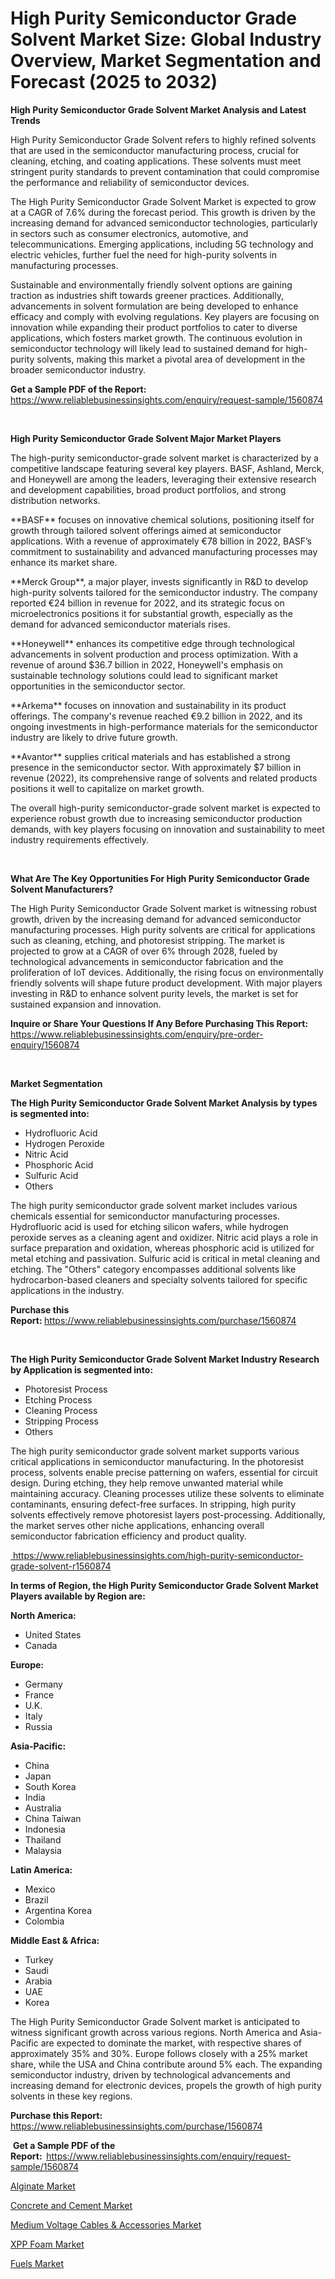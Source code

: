 <p><h1>High Purity Semiconductor Grade Solvent Market Size: Global Industry Overview, Market Segmentation and Forecast (2025 to 2032)</h1></p><p><strong>High Purity Semiconductor Grade Solvent Market Analysis and Latest Trends</strong></p>
<p><p>High Purity Semiconductor Grade Solvent refers to highly refined solvents that are used in the semiconductor manufacturing process, crucial for cleaning, etching, and coating applications. These solvents must meet stringent purity standards to prevent contamination that could compromise the performance and reliability of semiconductor devices. </p><p>The High Purity Semiconductor Grade Solvent Market is expected to grow at a CAGR of 7.6% during the forecast period. This growth is driven by the increasing demand for advanced semiconductor technologies, particularly in sectors such as consumer electronics, automotive, and telecommunications. Emerging applications, including 5G technology and electric vehicles, further fuel the need for high-purity solvents in manufacturing processes.</p><p>Sustainable and environmentally friendly solvent options are gaining traction as industries shift towards greener practices. Additionally, advancements in solvent formulation are being developed to enhance efficacy and comply with evolving regulations. Key players are focusing on innovation while expanding their product portfolios to cater to diverse applications, which fosters market growth. The continuous evolution in semiconductor technology will likely lead to sustained demand for high-purity solvents, making this market a pivotal area of development in the broader semiconductor industry.</p></p>
<p><strong>Get a Sample PDF of the Report:&nbsp;</strong> <a href="https://www.reliablebusinessinsights.com/enquiry/request-sample/1560874?utm_campaign=63&utm_medium=2&utm_source=Github&utm_content=ia&utm_term=06022025&utm_id=high-purity-semiconductor-grade-solvent">https://www.reliablebusinessinsights.com/enquiry/request-sample/1560874</a></p>
<p>&nbsp;</p>
<p><strong>High Purity Semiconductor Grade Solvent Major Market Players</strong></p>
<p><p>The high-purity semiconductor-grade solvent market is characterized by a competitive landscape featuring several key players. BASF, Ashland, Merck, and Honeywell are among the leaders, leveraging their extensive research and development capabilities, broad product portfolios, and strong distribution networks.</p><p>**BASF** focuses on innovative chemical solutions, positioning itself for growth through tailored solvent offerings aimed at semiconductor applications. With a revenue of approximately €78 billion in 2022, BASF’s commitment to sustainability and advanced manufacturing processes may enhance its market share.</p><p>**Merck Group**, a major player, invests significantly in R&D to develop high-purity solvents tailored for the semiconductor industry. The company reported €24 billion in revenue for 2022, and its strategic focus on microelectronics positions it for substantial growth, especially as the demand for advanced semiconductor materials rises.</p><p>**Honeywell** enhances its competitive edge through technological advancements in solvent production and process optimization. With a revenue of around $36.7 billion in 2022, Honeywell's emphasis on sustainable technology solutions could lead to significant market opportunities in the semiconductor sector.</p><p>**Arkema** focuses on innovation and sustainability in its product offerings. The company's revenue reached €9.2 billion in 2022, and its ongoing investments in high-performance materials for the semiconductor industry are likely to drive future growth.</p><p>**Avantor** supplies critical materials and has established a strong presence in the semiconductor sector. With approximately $7 billion in revenue (2022), its comprehensive range of solvents and related products positions it well to capitalize on market growth.</p><p>The overall high-purity semiconductor-grade solvent market is expected to experience robust growth due to increasing semiconductor production demands, with key players focusing on innovation and sustainability to meet industry requirements effectively.</p></p>
<p>&nbsp;</p>
<p><strong>What Are The Key Opportunities For High Purity Semiconductor Grade Solvent Manufacturers?</strong></p>
<p><p>The High Purity Semiconductor Grade Solvent market is witnessing robust growth, driven by the increasing demand for advanced semiconductor manufacturing processes. High purity solvents are critical for applications such as cleaning, etching, and photoresist stripping. The market is projected to grow at a CAGR of over 6% through 2028, fueled by technological advancements in semiconductor fabrication and the proliferation of IoT devices. Additionally, the rising focus on environmentally friendly solvents will shape future product development. With major players investing in R&D to enhance solvent purity levels, the market is set for sustained expansion and innovation.</p></p>
<p><strong>Inquire or Share Your Questions If Any Before Purchasing This Report:</strong> <a href="https://www.reliablebusinessinsights.com/enquiry/pre-order-enquiry/1560874?utm_campaign=63&utm_medium=2&utm_source=Github&utm_content=ia&utm_term=06022025&utm_id=high-purity-semiconductor-grade-solvent">https://www.reliablebusinessinsights.com/enquiry/pre-order-enquiry/1560874</a></p>
<p>&nbsp;</p>
<p><strong>Market Segmentation</strong></p>
<p><strong>The High Purity Semiconductor Grade Solvent Market Analysis by types is segmented into:</strong></p>
<p><ul><li>Hydrofluoric Acid</li><li>Hydrogen Peroxide</li><li>Nitric Acid</li><li>Phosphoric Acid</li><li>Sulfuric Acid</li><li>Others</li></ul></p>
<p><p>The high purity semiconductor grade solvent market includes various chemicals essential for semiconductor manufacturing processes. Hydrofluoric acid is used for etching silicon wafers, while hydrogen peroxide serves as a cleaning agent and oxidizer. Nitric acid plays a role in surface preparation and oxidation, whereas phosphoric acid is utilized for metal etching and passivation. Sulfuric acid is critical in metal cleaning and etching. The "Others" category encompasses additional solvents like hydrocarbon-based cleaners and specialty solvents tailored for specific applications in the industry.</p></p>
<p><strong>Purchase this Report:&nbsp;</strong><a href="https://www.reliablebusinessinsights.com/purchase/1560874?utm_campaign=63&utm_medium=2&utm_source=Github&utm_content=ia&utm_term=06022025&utm_id=high-purity-semiconductor-grade-solvent">https://www.reliablebusinessinsights.com/purchase/1560874</a></p>
<p>&nbsp;</p>
<p><strong>The High Purity Semiconductor Grade Solvent Market Industry Research by Application is segmented into:</strong></p>
<p><ul><li>Photoresist Process</li><li>Etching Process</li><li>Cleaning Process</li><li>Stripping Process</li><li>Others</li></ul></p>
<p><p>The high purity semiconductor grade solvent market supports various critical applications in semiconductor manufacturing. In the photoresist process, solvents enable precise patterning on wafers, essential for circuit design. During etching, they help remove unwanted material while maintaining accuracy. Cleaning processes utilize these solvents to eliminate contaminants, ensuring defect-free surfaces. In stripping, high purity solvents effectively remove photoresist layers post-processing. Additionally, the market serves other niche applications, enhancing overall semiconductor fabrication efficiency and product quality.</p></p>
<p><a href="https://www.reliablebusinessinsights.com/high-purity-semiconductor-grade-solvent-r1560874?utm_campaign=63&utm_medium=2&utm_source=Github&utm_content=ia&utm_term=06022025&utm_id=high-purity-semiconductor-grade-solvent">&nbsp;https://www.reliablebusinessinsights.com/high-purity-semiconductor-grade-solvent-r1560874</a></p>
<p><strong>In terms of Region, the High Purity Semiconductor Grade Solvent Market Players available by Region are:</strong></p>
<p>
    <p> <strong> North America: </strong>
        <ul>
            <li>United States</li>
            <li>Canada</li>
        </ul>
        </p> 
    <p> <strong> Europe: </strong>
        <ul>
            <li>Germany</li>
            <li>France</li>
            <li>U.K.</li>
            <li>Italy</li>
            <li>Russia</li>
        </ul>
        </p> 
    <p> <strong> Asia-Pacific: </strong>
        <ul>
            <li>China</li>
            <li>Japan</li>
            <li>South Korea</li>
            <li>India</li>
            <li>Australia</li>
            <li>China Taiwan</li>
            <li>Indonesia</li>
            <li>Thailand</li>
            <li>Malaysia</li>
        </ul>
        </p> 
    <p> <strong> Latin America: </strong>
        <ul>
            <li>Mexico</li>
            <li>Brazil</li>
            <li>Argentina Korea</li>
            <li>Colombia</li>
        </ul>
        </p> 
    <p> <strong> Middle East & Africa: </strong>
        <ul>
            <li>Turkey</li>
            <li>Saudi</li>
            <li>Arabia</li>
            <li>UAE</li>
            <li>Korea</li>
        </ul>
    </p>
    </p>
<p><p>The High Purity Semiconductor Grade Solvent market is anticipated to witness significant growth across various regions. North America and Asia-Pacific are expected to dominate the market, with respective shares of approximately 35% and 30%. Europe follows closely with a 25% market share, while the USA and China contribute around 5% each. The expanding semiconductor industry, driven by technological advancements and increasing demand for electronic devices, propels the growth of high purity solvents in these key regions.</p></p>
<p><strong>Purchase this Report: </strong><a href="https://www.reliablebusinessinsights.com/purchase/1560874?utm_campaign=63&utm_medium=2&utm_source=Github&utm_content=ia&utm_term=06022025&utm_id=high-purity-semiconductor-grade-solvent">https://www.reliablebusinessinsights.com/purchase/1560874</a></p>
<p>&nbsp;<strong>Get a Sample PDF of the Report:&nbsp;&nbsp;</strong><a href="https://www.reliablebusinessinsights.com/enquiry/request-sample/1560874?utm_campaign=63&utm_medium=2&utm_source=Github&utm_content=ia&utm_term=06022025&utm_id=high-purity-semiconductor-grade-solvent">https://www.reliablebusinessinsights.com/enquiry/request-sample/1560874</a></p>
<p><strong></strong></p>
<p><p><a href="https://github.com/vilolakoreni/Market-Research-Report-List-1/blob/main/alginate-market.md?utm_campaign=63&utm_medium=2&utm_source=Github&utm_content=ia&utm_term=06022025&utm_id=high-purity-semiconductor-grade-solvent">Alginate Market</a></p><p><a href="https://github.com/paljuhubeyde/Market-Research-Report-List-1/blob/main/concrete-and-cement-market.md?utm_campaign=63&utm_medium=2&utm_source=Github&utm_content=ia&utm_term=06022025&utm_id=high-purity-semiconductor-grade-solvent">Concrete and Cement Market</a></p><p><a href="https://github.com/buqjavesora/Market-Research-Report-List-1/blob/main/medium-voltage-cables-accessories-market.md?utm_campaign=63&utm_medium=2&utm_source=Github&utm_content=ia&utm_term=06022025&utm_id=high-purity-semiconductor-grade-solvent">Medium Voltage Cables & Accessories Market</a></p><p><a href="https://github.com/iwciasylvya/Market-Research-Report-List-1/blob/main/xpp-foam-market.md?utm_campaign=63&utm_medium=2&utm_source=Github&utm_content=ia&utm_term=06022025&utm_id=high-purity-semiconductor-grade-solvent">XPP Foam Market</a></p><p><a href="https://github.com/miottaredlin79/Market-Research-Report-List-1/blob/main/fuels-market.md?utm_campaign=63&utm_medium=2&utm_source=Github&utm_content=ia&utm_term=06022025&utm_id=high-purity-semiconductor-grade-solvent">Fuels Market</a></p></p>